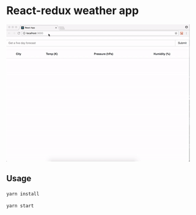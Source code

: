 # React-redux weather app

![alt text](https://github.com/dshabin/react-redux-weather-app/blob/master/screenshot.gif?raw=true "screenshot")

## Usage
`yarn install`

`yarn start`
